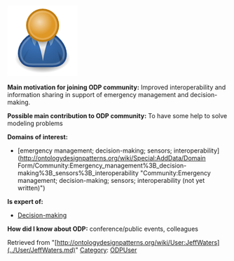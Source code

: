 [![Image:ODPUser.png](../images/a/a6/ODPUser.png)](../Image/ODPUser.png.md "Image:ODPUser.png")




  





__Main motivation for joining ODP community:__ Improved interoperability and information sharing in support of emergency management and decision-making.


__Possible main contribution to ODP community:__ To have some help to solve modeling problems


__Domains of interest:__



* [emergency management; decision-making; sensors; interoperability](http://ontologydesignpatterns.org/wiki/Special:AddData/Domain Form/Community:Emergency_management%3B_decision-making%3B_sensors%3B_interoperability "Community:Emergency management; decision-making; sensors; interoperability (not yet written)")


__Is expert of:__



* [Decision-making](../Community/Decision-making.md "Community:Decision-making")


__How did I know about ODP:__ conference/public events, colleagues






Retrieved from "[http://ontologydesignpatterns.org/wiki/User:JeffWaters](../User/JeffWaters.md)"
 [Category](http://ontologydesignpatterns.org/wiki/Special:Categories "Special:Categories"): [ODPUser](../Category/ODPUser.md "Category:ODPUser")